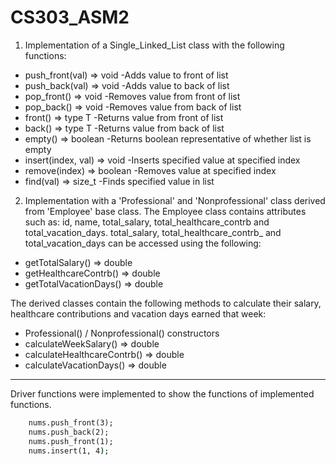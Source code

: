 # CS303_ASM2

1. Implementation of a Single_Linked_List class with the following functions:
  * push_front(val) => void
    -Adds value to front of list
  * push_back(val) => void
    -Adds value to back of list
  * pop_front() => void
    -Removes value from front of list
  * pop_back() => void
    -Removes value from back of list
  * front() => type T
    -Returns value from front of list
  * back() => type T
    -Returns value from back of list
  * empty() => boolean
    -Returns boolean representative of whether list is empty
  * insert(index, val) => void
    -Inserts specified value at specified index
  * remove(index) => boolean
    -Removes value at specified index
  * find(val) => size_t
    -Finds specified value in list


2. Implementation with a 'Professional' and 'Nonprofessional' class derived from 'Employee' base class. The Employee class contains attributes such as: id, name, total_salary, total_healthcare_contrb and total_vacation_days. total_salary, total_healthcare_contrb_ and total_vacation_days can be accessed using the following: 
  * getTotalSalary() => double
  * getHealthcareContrb() => double
  * getTotalVacationDays() => double

  The derived classes contain the following methods to calculate their salary, healthcare contributions and vacation days earned that week:
  * Professional() / Nonprofessional() constructors
  * calculateWeekSalary() => double
  * calculateHealthcareContrb() => double
  * calculateVacationDays() => double

-------

Driver functions were implemented to show the functions of implemented functions.

```cmd
    nums.push_front(3);
    nums.push_back(2);
    nums.push_front(1);
    nums.insert(1, 4);
```



